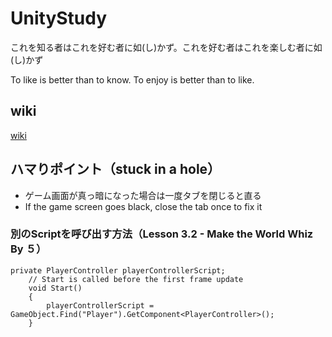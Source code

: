 # UnityStudy

これを知る者はこれを好む者に如(し)かず。これを好む者はこれを楽しむ者に如(し)かず

To like is better than to know. To enjoy is better than to like.

## wiki

[wiki](https://github.com/tegosAdmin/UnityStudy/wiki)

## ハマりポイント（stuck in a hole）

* ゲーム画面が真っ暗になった場合は一度タブを閉じると直る
* If the game screen goes black, close the tab once to fix it


### 別のScriptを呼び出す方法（Lesson 3.2 - Make the World Whiz By ５）

``` 
private PlayerController playerControllerScript;
    // Start is called before the first frame update
    void Start()
    {
        playerControllerScript = GameObject.Find("Player").GetComponent<PlayerController>();
    }


